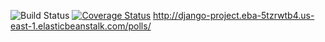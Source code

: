 ![Build Status](https://app.travis-ci.com/SushieeK/swe1-app.svg?branch=main)
[![Coverage Status](https://coveralls.io/repos/github/SushieeK/swe1-app/badge.svg?branch=main)](https://coveralls.io/github/SushieeK/swe1-app?branch=main)
http://django-project.eba-5tzrwtb4.us-east-1.elasticbeanstalk.com/polls/
